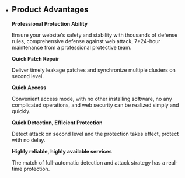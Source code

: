- ## Product Advantages

  **Professional Protection Ability**

  Ensure your website's safety and stability with thousands of defense rules, comprehensive defense against web attack, 7*24-hour maintenance from a professional protective team.

  **Quick Patch Repair**

  Deliver timely leakage patches and synchronize multiple clusters on second level.

  **Quick Access**

  Convenient access mode, with no other installing software, no any complicated operations, and web security can be realized simply and quickly.

  **Quick Detection, Efficient Protection**

  Detect attack on second level and the protection takes effect, protect with no delay.

  **Highly reliable, highly available services**

  The match of full-automatic detection and attack strategy has a real-time protection.

   
